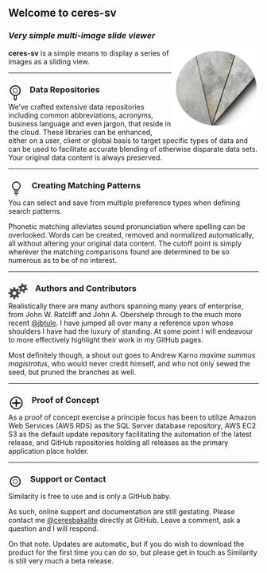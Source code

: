<script type="module" src="https://ceresbakalite.github.io/ceres-sv/prod/ceres-sv.min.js"></script>
## Welcome to ceres-sv

### *Very simple multi-image slide viewer*<div id="logo-container"><img id="logo-default" title="No readable content. Just a page logo" class="img-logo" align="right" src="./../images/CSVLogo01.png"></div>

**ceres-sv** is a simple means to display a series of images as a sliding view.  

<ceres-sv trace="true" sur="true" src="https://ceresbakalite.github.io/ceres-sv/repos/markdown/keyvaluepair.json"></ceres-sv>
***

### Data Repositories <img class="img-pointer" src="./../images/CSVPeriscope.png">

We’ve crafted extensive data repositories including common abbreviations, acronyms, business language and even jargon, that reside in the cloud. These libraries can be enhanced, either on a user, client or global basis to target specific types of data and can be used to facilitate accurate blending of otherwise disparate data sets. Your original data content is always preserved.
***

### Creating Matching Patterns <img class="img-pointer" src="./../images/CSVBulb.png">

You can select and save from multiple preference types when defining search patterns.

Phonetic matching alleviates sound pronunciation where spelling can be overlooked.  Words can be created, removed and normalized automatically, all without altering your original data content. The cutoff point is simply wherever the matching comparisons found are determined to be so numerous as to be of no interest.
***

### Authors and Contributors <img class="img-pointer" src="./../images/CSVCogs.png">

Realistically there are many authors spanning many years of enterprise, from John W. Ratcliff and John A. Obershelp through to the much more recent [@jbtule][].  I have jumped all over many a reference upon whose shoulders I have had the luxury of standing.  At some point I will endeavour to more effectively highlight their work in my GitHub pages.

Most definitely though, a shout out goes to Andrew Karno <i>maxime summus magistratus</i>, who would never credit himself, and who not only sewed the seed, but pruned the branches as well.
***

### Proof of Concept <img class="img-pointer" src="./../images/CSVCreate.png">

As a proof of concept exercise a principle focus has been to utilize Amazon Web Services (AWS RDS) as the SQL Server database repository, AWS EC2 S3 as the default update repository facilitating the automation of the latest release, and GitHub repositories holding all releases as the primary application place holder.
***
### Support or Contact <img class="img-pointer" src="./../images/CSVRing.png">

Similarity is free to use and is only a GitHub baby.

As such, online support and documentation are still gestating.  Please contact me [@ceresbakalite][] directly at GitHub.  Leave a comment, ask a question and I will respond.

On that note. Updates are automatic, but if you do wish to download the product for the first time you can do so, but please get in touch as Similarity is still very much a beta release.

<br>

[read more]: https://github.com/jbtule
[@jbtule]: https://gist.github.com/jbtule/4336842
[@ceresbakalite]: https://github.com/ceresbakalite

<style>
.img-pointer {
  max-width: 100%;
  vertical-align:bottom;
  float:left;
  margin: 0px 15px 0px 0px;
}

.img-logo {
  width: 35%;
  opacity: 0.999;
  margin: 15px 0px 15px 0px;
  position: relative;
  z-index: -1;
}
</style>
